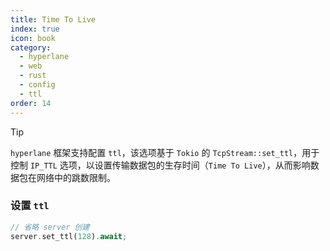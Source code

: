 ```yaml
---
title: Time To Live
index: true
icon: book
category:
  - hyperlane
  - web
  - rust
  - config
  - ttl
order: 14
---
```


<Share colorful />

> [!tip]
>
> `hyperlane` 框架支持配置 `ttl`，该选项基于 `Tokio` 的 `TcpStream::set_ttl`，用于控制 `IP_TTL` 选项，以设置传输数据包的生存时间（`Time To Live`），从而影响数据包在网络中的跳数限制。

### 设置 `ttl`

```rust
// 省略 server 创建
server.set_ttl(128).await;
```

<Bottom />
